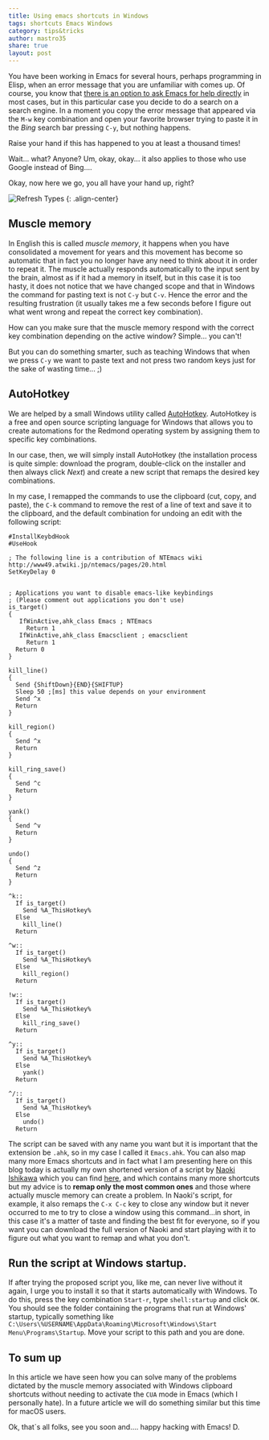 ```yaml
---
title: Using emacs shortcuts in Windows
tags: shortcuts Emacs Windows
category: tips&tricks
author: mastro35
share: true
layout: post
---
```


You have been working in Emacs for several hours, perhaps programming in Elisp, when an error message that you are unfamiliar with comes up.
Of course, you know that [there is an option to ask Emacs for help directly](https://emacsworld.com/help/2023/01/22/asking-for-help-in-emacs.html) in most cases, but in this particular case you decide to do a search on a search engine. 
In a moment you copy the error message that appeared via the `M-w` key combination and open your favorite browser trying to paste it in the *Bing* search bar pressing `C-y`, but nothing happens. 

Raise your hand if this has happened to you at least a thousand times! 

Wait... what? Anyone? Um, okay, okay... it also applies to those who use Google instead of Bing....

Okay, now here we go, you all have your hand up, right?

![Refresh Types](https://imgs.xkcd.com/comics/refresh_types.png) {: .align-center}

## Muscle memory

In English this is called *muscle memory*, it happens when you have consolidated a movement for years and this movement has become so automatic that in fact you no longer have any need to think about it in order to repeat it. 
The muscle actually responds automatically to the input sent by the brain, almost as if it had a memory in itself, but in this case it is too hasty, it does not notice that we have changed scope and that in Windows the command for pasting text is not `C-y` but `C-v`. Hence the error and the resulting frustration (it usually takes me a few seconds before I figure out what went wrong and repeat the correct key combination).

How can you make sure that the muscle memory respond with the correct key combination depending on the active window? 
Simple... you can't!

But you can do something smarter, such as teaching Windows that when we press `C-y` we want to paste text and not press two random keys just for the sake of wasting time... ;)

## AutoHotkey

We are helped by a small Windows utility called [AutoHotkey](https://www.autohotkey.com/).
AutoHotkey is a free and open source scripting language for Windows that allows you to create automations for the Redmond operating system by assigning them to specific key combinations.

In our case, then, we will simply install AutoHotkey (the installation process is quite simple: download the program, double-click on the installer and then always click *Next*) and create a new script that remaps the desired key combinations. 

In my case, I remapped the commands to use the clipboard (cut, copy, and paste), the `C-k` command to remove the rest of a line of text and save it to the clipboard, and the default combination for undoing an edit with the following script:

```
#InstallKeybdHook
#UseHook

; The following line is a contribution of NTEmacs wiki http://www49.atwiki.jp/ntemacs/pages/20.html
SetKeyDelay 0


; Applications you want to disable emacs-like keybindings
; (Please comment out applications you don't use)
is_target()
{
   IfWinActive,ahk_class Emacs ; NTEmacs
     Return 1  
   IfWinActive,ahk_class Emacsclient ; emacsclient
     Return 1
  Return 0
}

kill_line()
{
  Send {ShiftDown}{END}{SHIFTUP}
  Sleep 50 ;[ms] this value depends on your environment
  Send ^x
  Return
}

kill_region()
{
  Send ^x
  Return
}

kill_ring_save()
{
  Send ^c
  Return
}

yank()
{
  Send ^v
  Return
}

undo()
{
  Send ^z
  Return
}

^k::
  If is_target()
    Send %A_ThisHotkey%
  Else
    kill_line()
  Return

^w::
  If is_target()
    Send %A_ThisHotkey%
  Else
    kill_region()
  Return

!w::
  If is_target()
    Send %A_ThisHotkey%
  Else
    kill_ring_save()
  Return

^y::
  If is_target()
    Send %A_ThisHotkey%
  Else
    yank()
  Return

^/::
  If is_target()
    Send %A_ThisHotkey%
  Else
    undo()
  Return
```

The script can be saved with any name you want but it is important that the extension be `.ahk`, so in my case I called it `Emacs.ahk`. 
You can also map many more Emacs shortcuts and in fact what I am presenting here on this blog today is actually my own shortened version of a script by [Naoki Ishikawa](http://ishikawa.cc) which you can find [here](https://github.com/usi3/emacs.ahk), 
and which contains many more shortcuts but my advice is to **remap only the most common ones** and those where actually muscle memory can create a problem. 
In Naoki's script, for example, it also remaps the `C-x C-c` key to close any window but it never occurred to me to try to close a window using this command...in short, in this case it's a matter of taste and finding the best fit for everyone, so if you want you can download the full version of Naoki and start playing with it to figure out what you want to remap and what you don't.

## Run the script at Windows startup.

If after trying the proposed script you, like me, can never live without it again, I urge you to install it so that it starts automatically with Windows. 
To do this, press the key combination `Start-r`, type `shell:startup` and click `OK`. 
You should see the folder containing the programs that run at Windows' startup, typically something like `C:\Users\%USERNAME\AppData\Roaming\Microsoft\Windows\Start Menu\Programs\Startup`.
Move your script to this path and you are done.

## To sum up

In this article we have seen how you can solve many of the problems dictated by the muscle memory associated with Windows clipboard shortcuts without needing to activate the `CUA` mode in Emacs (which I personally hate).
In a future article we will do something similar but this time for macOS users.

Ok, that`s all folks, see you soon and.... happy hacking with Emacs!
D.

